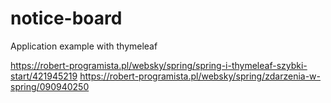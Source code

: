 # notice-board
Application example with thymeleaf

https://robert-programista.pl/websky/spring/spring-i-thymeleaf-szybki-start/421945219
https://robert-programista.pl/websky/spring/zdarzenia-w-spring/090940250
